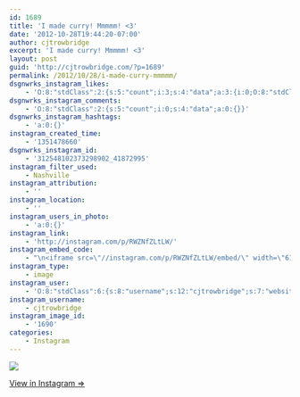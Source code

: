 ```yaml
---
id: 1689
title: 'I made curry! Mmmmm! <3'
date: '2012-10-28T19:44:20-07:00'
author: cjtrowbridge
excerpt: 'I made curry! Mmmmm! <3'
layout: post
guid: 'http://cjtrowbridge.com/?p=1689'
permalink: /2012/10/28/i-made-curry-mmmmm/
dsgnwrks_instagram_likes:
    - 'O:8:"stdClass":2:{s:5:"count";i:3;s:4:"data";a:3:{i:0;O:8:"stdClass":4:{s:8:"username";s:7:"aendriu";s:15:"profile_picture";s:107:"https://igcdn-photos-g-a.akamaihd.net/hphotos-ak-xap1/t51.2885-19/10787871_395655813922214_1868789783_a.jpg";s:2:"id";s:8:"32986050";s:9:"full_name";s:13:"Andrew Hopper";}i:1;O:8:"stdClass":4:{s:8:"username";s:11:"luxaholic13";s:15:"profile_picture";s:85:"https://instagramimages-a.akamaihd.net/profiles/profile_146236868_75sq_1376471040.jpg";s:2:"id";s:9:"146236868";s:9:"full_name";s:14:"Travis Leitner";}i:2;O:8:"stdClass":4:{s:8:"username";s:8:"ford7213";s:15:"profile_picture";s:104:"https://scontent-b.cdninstagram.com/hphotos-xaf1/l/t51.2885-19/10601700_1455079964756116_697951094_a.jpg";s:2:"id";s:8:"24773925";s:9:"full_name";s:6:"Ford S";}}}'
dsgnwrks_instagram_comments:
    - 'O:8:"stdClass":2:{s:5:"count";i:0;s:4:"data";a:0:{}}'
dsgnwrks_instagram_hashtags:
    - 'a:0:{}'
instagram_created_time:
    - '1351478660'
dsgnwrks_instagram_id:
    - '312548102373298902_41872995'
instagram_filter_used:
    - Nashville
instagram_attribution:
    - ''
instagram_location:
    - ''
instagram_users_in_photo:
    - 'a:0:{}'
instagram_link:
    - 'http://instagram.com/p/RWZNfZLtLW/'
instagram_embed_code:
    - "\n<iframe src=\"//instagram.com/p/RWZNfZLtLW/embed/\" width=\"612\" height=\"710\" frameborder=\"0\" scrolling=\"no\" allowtransparency=\"true\"></iframe>\n"
instagram_type:
    - image
instagram_user:
    - 'O:8:"stdClass":6:{s:8:"username";s:12:"cjtrowbridge";s:7:"website";s:0:"";s:15:"profile_picture";s:103:"https://igcdn-photos-f-a.akamaihd.net/hphotos-ak-xpa1/t51.2885-19/925559_452430704897917_67836701_a.jpg";s:9:"full_name";s:13:"CJ Trowbridge";s:3:"bio";s:0:"";s:2:"id";s:8:"41872995";}'
instagram_username:
    - cjtrowbridge
instagram_image_id:
    - '1690'
categories:
    - Instagram
---
```


[![](http://blog.cjtrowbridge.com/wp-content/uploads/2012/10/8a883ef0217211e28abf22000a1f9bf5_7.jpg)](http://instagram.com/p/RWZNfZLtLW/)

[View in Instagram ⇒](http://instagram.com/p/RWZNfZLtLW/)